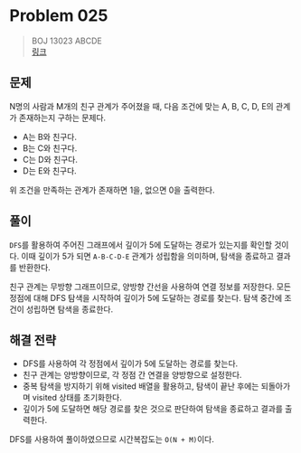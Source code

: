 # Problem 025

> BOJ 13023 ABCDE
> <br/>
> [링크](https://www.acmicpc.net/problem/13023)

## 문제

N명의 사람과 M개의 친구 관계가 주어졌을 때, 다음 조건에 맞는 A, B, C, D, E의 관계가 존재하는지 구하는 문제다.

- A는 B와 친구다.
- B는 C와 친구다.
- C는 D와 친구다.
- D는 E와 친구다.

위 조건을 만족하는 관계가 존재하면 1을, 없으면 0을 출력한다.

## 풀이

`DFS`를 활용하여 주어진 그래프에서 깊이가 5에 도달하는 경로가 있는지를 확인할 것이다.
이때 깊이가 5가 되면 `A-B-C-D-E` 관계가 성립함을 의미하며, 탐색을 종료하고 결과를 반환한다.

친구 관계는 무방향 그래프이므로, 양방향 간선을 사용하여 연결 정보를 저장한다.
모든 정점에 대해 DFS 탐색을 시작하여 깊이가 5에 도달하는 경로를 찾는다.
탐색 중간에 조건이 성립하면 탐색을 종료한다.

## 해결 전략

- DFS를 사용하여 각 정점에서 깊이가 5에 도달하는 경로를 찾는다.
- 친구 관계는 양방향이므로, 각 정점 간 연결을 양방향으로 설정한다.
- 중복 탐색을 방지하기 위해 visited 배열을 활용하고, 탐색이 끝난 후에는 되돌아가며 visited 상태를 초기화한다.
- 깊이가 5에 도달하면 해당 경로를 찾은 것으로 판단하여 탐색을 종료하고 결과를 출력한다.

DFS를 사용하여 풀이하였으므로 시간복잡도는 `O(N + M)`이다.